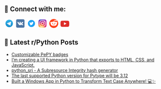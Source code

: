 ## 🔎 Connect with me:
[<img src="https://github.com/bullbesh/bullbesh/blob/main/images/Telegram.png" width="32" height="32" />](https://t.me/bullbesh)
[<img src="https://github.com/bullbesh/bullbesh/blob/main/images/VK.png" width="32" height="32" />](https://vk.com/bullbesh)
[<img src="https://github.com/bullbesh/bullbesh/blob/main/images/Twitter.png" width="32" height="32" />](https://twitter.com/bullbesh1)
[<img src="https://github.com/bullbesh/bullbesh/blob/main/images/Instagram.png" width="32" height="32" />](https://www.instagram.com/bullbesh)
[<img src="https://github.com/bullbesh/bullbesh/blob/main/images/Reddit.png" width="32" height="32" />](https://www.reddit.com/user/bullbesh)
[<img src="https://github.com/bullbesh/bullbesh/blob/main/images/YouTube.png" width="32" height="32" />](https://www.youtube.com/channel/UCtfjRs6uzgq5mfm8S06WTcg)

## 📕 Latest r/Python Posts
<!-- BLOG-POST-LIST:START -->
- [Customizable PePY badges](https://www.reddit.com/r/Python/comments/1mw1bh0/customizable_pepy_badges/)
- [I’m creating a UI framework in Python that exports to HTML, CSS, and JavaScript.](https://www.reddit.com/r/Python/comments/1mw0clf/im_creating_a_ui_framework_in_python_that_exports/)
- [python_sri - A Subresource Integrity hash generator](https://www.reddit.com/r/Python/comments/1mvylz9/python_sri_a_subresource_integrity_hash_generator/)
- [The last supported Python version for Pytype will be 3.12](https://www.reddit.com/r/Python/comments/1mvxmi5/the_last_supported_python_version_for_pytype_will/)
- [Built a Windows App in Python to Transform Text Case Anywhere! 💻✨](https://www.reddit.com/r/Python/comments/1mvwrh5/built_a_windows_app_in_python_to_transform_text/)
<!-- BLOG-POST-LIST:END -->
